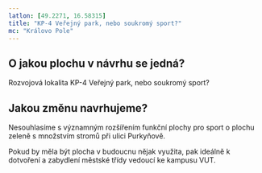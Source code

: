 ```yaml
---
latlon: [49.2271, 16.58315]
title: "KP-4 Veřejný park, nebo soukromý sport?"
mc: "Královo Pole"
---
```


## O jakou plochu v návrhu se jedná?

Rozvojová lokalita KP-4 Veřejný park, nebo soukromý sport?

## Jakou změnu navrhujeme?

Nesouhlasíme s významným rozšířením funkční plochy pro sport o plochu zeleně s množstvím stromů při ulici Purkyňově.

Pokud by měla být plocha v budoucnu nějak využita, pak ideálně k dotvoření a zabydlení městské třídy vedoucí ke kampusu VUT.
